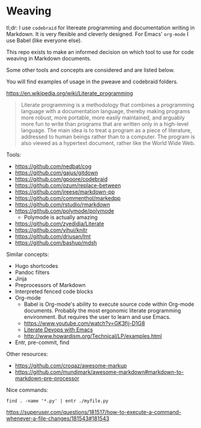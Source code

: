 # Weaving

tl;dr: I use `codebraid` for litereate programming and documentation
writing in Markdown. It is very flexible and cleverly designed. For
Emacs' `org-mode` I use Babel (like everyone else).

This repo exists to make an informed decision on which tool to use for
code weaving in Markdown documents.

Some other tools and concepts are considered and are listed below.

You will find examples of usage in the pweave and codebraid folders.

https://en.wikipedia.org/wiki/Literate_programming

> Literate programming is a methodology that combines a programming language with a documentation language, thereby making programs more robust, more portable, more easily maintained, and arguably more fun to write than programs that are written only in a high-level language. The main idea is to treat a program as a piece of literature, addressed to human beings rather than to a computer. The program is also viewed as a hypertext document, rather like the World Wide Web.

Tools:

- https://github.com/nedbat/cog
- https://github.com/gajus/gitdown
- https://github.com/gpoore/codebraid
- https://github.com/ozum/replace-between
- https://github.com/jreese/markdown-pp
- https://github.com/commenthol/markedpp
- https://github.com/rstudio/rmarkdown
- https://github.com/polymode/polymode
  - Polymode is actually amazing
- https://github.com/zyedidia/Literate
- https://github.com/yihui/knitr
- https://github.com/driusan/lmt
- https://github.com/bashup/mdsh

Similar concepts:

- Hugo shortcodes
- Pandoc filters
- Jinja
- Preprocessors of Markdown
- Interpreted fenced code blocks
- Org-mode
  - Babel is Org-mode's ability to execute source code within Org-mode
    documents. Probably the most ergonomic literate programming
    environment. But requires the user to learn and use Emacs.
  - https://www.youtube.com/watch?v=GK3fij-D1G8
  - [Literate Devops with Emacs](https://www.youtube.com/watch?v=dljNabciEGg)
  - http://www.howardism.org/Technical/LP/examples.html
- Entr, pre-commit, find

Other resources:

- https://github.com/croqaz/awesome-markup
- https://github.com/mundimark/awesome-markdown#markdown-to-markdown-pre-processor

Nice commands:

    find . -name '*.py' | entr ./myfile.py

https://superuser.com/questions/181517/how-to-execute-a-command-whenever-a-file-changes/181543#181543
